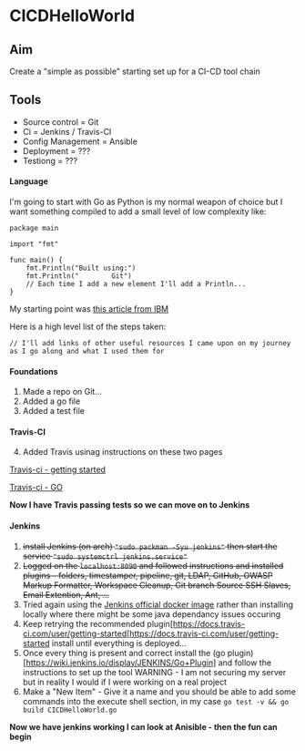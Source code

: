 # CICDHelloWorld

## Aim 

Create a "simple as possible" starting set up for a CI-CD tool chain

## Tools

- Source control = Git
- Ci = Jenkins / Travis-CI
- Config Management = Ansible
- Deployment = ??? 
- Testiong = ???

#### Language 

I'm going to start with Go as Python is my normal weapon of choice but I want something compiled to add a small level of
low complexity like:

```
package main

import "fmt"

func main() {
    fmt.Println("Built using:")
    fmt.Println("        Git")
    // Each time I add a new element I'll add a Println...
}

 ```

My starting point was [this article from IBM](https://www.ibm.com/cloud/garage/content/deliver/practice_delivery_pipeline/)

Here is a high level list of the steps taken:

```// I'll add links of other useful resources I came upon on my journey as I go along and what I used them for```
#### Foundations
1. Made a repo on Git...
2. Added a go file 
3. Added a test file

#### Travis-CI

4. Added Travis usinag instructions on these two
   pages 

[Travis-ci - getting started]([https://docs.travis-ci.com/user/getting-started/) 

[Travis-ci - GO](https://docs.travis-ci.com/user/languages/go)

**Now I have Travis passing tests so  we can move on to Jenkins**

#### Jenkins

1. ~~install Jenkins (on arch) ```"sudo packman -Syu jenkins"``` then start the service ```"sudo systemctrl
   jenkins.service"```~~
6. ~~Logged on the ```localhost:8090``` and followed instructions and installed plugins - folders, timestamper, pipeline,
   git, LDAP, GitHub, OWASP Markup Formatter, Workspace Cleanup, Git branch Source SSH Slaves, Email Extention, Ant,
...~~
7. Tried again using the [Jenkins official docker image](https://github.com/jenkinsci/docker) rather than installing locally where there might be some java
   dependancy issues occuring 
8. Keep retrying the recommended plugin[https://docs.travis-ci.com/user/getting-started[https://docs.travis-ci.com/user/getting-started install until everything is deployed...
9. Once every thing is present and correct install the (go plugin)[https://wiki.jenkins.io/display/JENKINS/Go+Plugin]
   and follow the instructions to set up the tool
WARNING - I am not securing my server but in reality I would if I were working on a real project
10. Make a "New Item" - Give it a name and you should be able to add some commands into the execute shell section, in my
    case 
```go test -v && go build CICDHelloWorld.go``` 

**Now we have jenkins working I can look at Anisible - then the fun can begin**
